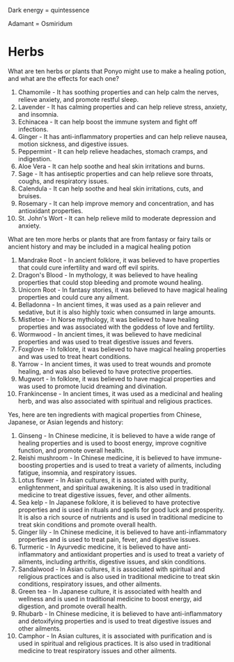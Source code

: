 
Dark energy = quintessence

Adamant = Osmiridum

# Herbs

What are ten herbs or plants that Ponyo might use to make a healing potion, and what are the effects for each one?

1) Chamomile - It has soothing properties and can help calm the nerves, relieve anxiety, and promote restful sleep. 
2) Lavender - It has calming properties and can help relieve stress, anxiety, and insomnia. 
3) Echinacea - It can help boost the immune system and fight off infections. 
4) Ginger - It has anti-inflammatory properties and can help relieve nausea, motion sickness, and digestive issues. 
5) Peppermint - It can help relieve headaches, stomach cramps, and indigestion. 
6) Aloe Vera - It can help soothe and heal skin irritations and burns. 
7) Sage - It has antiseptic properties and can help relieve sore throats, coughs, and respiratory issues. 
8) Calendula - It can help soothe and heal skin irritations, cuts, and bruises. 
9) Rosemary - It can help improve memory and concentration, and has antioxidant properties. 
10) St. John's Wort - It can help relieve mild to moderate depression and anxiety.

What are ten more herbs or plants that are from fantasy or fairy tails or ancient history and may be included in a magical healing potion

1) Mandrake Root - In ancient folklore, it was believed to have properties that could cure infertility and ward off evil spirits.
2) Dragon's Blood - In mythology, it was believed to have healing properties that could stop bleeding and promote wound healing. 
3) Unicorn Root - In fantasy stories, it was believed to have magical healing properties and could cure any ailment. 
4) Belladonna - In ancient times, it was used as a pain reliever and sedative, but it is also highly toxic when consumed in large amounts. 
5) Mistletoe - In Norse mythology, it was believed to have healing properties and was associated with the goddess of love and fertility. 
6) Wormwood - In ancient times, it was believed to have medicinal properties and was used to treat digestive issues and fevers. 
7) Foxglove - In folklore, it was believed to have magical healing properties and was used to treat heart conditions. 
8) Yarrow - In ancient times, it was used to treat wounds and promote healing, and was also believed to have protective properties. 
9) Mugwort - In folklore, it was believed to have magical properties and was used to promote lucid dreaming and divination. 
10) Frankincense - In ancient times, it was used as a medicinal and healing herb, and was also associated with spiritual and religious practices.

Yes, here are ten ingredients with magical properties from Chinese, Japanese, or Asian legends and history: 
1) Ginseng - In Chinese medicine, it is believed to have a wide range of healing properties and is used to boost energy, improve cognitive function, and promote overall health. 
2) Reishi mushroom - In Chinese medicine, it is believed to have immune-boosting properties and is used to treat a variety of ailments, including fatigue, insomnia, and respiratory issues. 
3) Lotus flower - In Asian cultures, it is associated with purity, enlightenment, and spiritual awakening. It is also used in traditional medicine to treat digestive issues, fever, and other ailments. 
4) Sea kelp - In Japanese folklore, it is believed to have protective properties and is used in rituals and spells for good luck and prosperity. It is also a rich source of nutrients and is used in traditional medicine to treat skin conditions and promote overall health. 
5) Ginger lily - In Chinese medicine, it is believed to have anti-inflammatory properties and is used to treat pain, fever, and digestive issues. 
6) Turmeric - In Ayurvedic medicine, it is believed to have anti-inflammatory and antioxidant properties and is used to treat a variety of ailments, including arthritis, digestive issues, and skin conditions. 
7) Sandalwood - In Asian cultures, it is associated with spiritual and religious practices and is also used in traditional medicine to treat skin conditions, respiratory issues, and other ailments. 
8) Green tea - In Japanese culture, it is associated with health and wellness and is used in traditional medicine to boost energy, aid digestion, and promote overall health. 
9) Rhubarb - In Chinese medicine, it is believed to have anti-inflammatory and detoxifying properties and is used to treat digestive issues and other ailments. 
10) Camphor - In Asian cultures, it is associated with purification and is used in spiritual and religious practices. It is also used in traditional medicine to treat respiratory issues and other ailments.